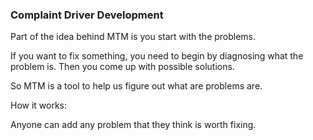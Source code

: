 ### Complaint Driver Development

Part of the idea behind MTM is you start with the problems.

If you want to fix something, you need to begin by diagnosing what the problem is. Then you come up with possible solutions.

So MTM is a tool to help us figure out what are problems are.

How it works:

Anyone can add any problem that they think is worth fixing.
